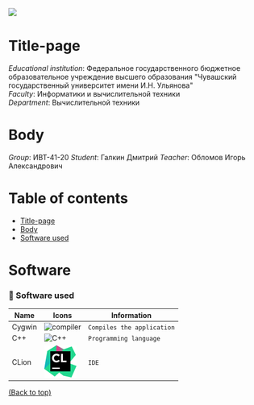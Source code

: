 ![](../main/title_page/header.png)

[//]: # (![]&#40;../main/title_page/header.png&#41;)

# Title-page
_Educational institution_: Федеральное государственного бюджетное образовательное учреждение
высшего образования "Чувашский государственный университет имени И.Н. Ульянова"  
_Faculty_: Информатики и вычислительной техники  
_Department_: Вычислительной техники

# Body
_Group_: ИВТ-41-20
_Student_: Галкин Дмитрий
_Teacher_: Обломов Игорь Александрович

# Table of contents
- [Title-page](#Title-page)
- [Body](#Body)
- [Software used](#Software)


# Software

### 🤖 Software used

| Name   | Icons                                                | Information                      |
|--------|------------------------------------------------------|----------------------------------|
| Cygwin | ![compiler](../main/title_page/compiler.png)         | `Compiles the application`       |
| C++    | ![C++](../main/title_page/c.png)                     | `Programming language`           |
| CLion  | <img src="title_page/clion.svg" height='64'>         | `IDE`                            |

[(Back to top)](#table-of-contents)
